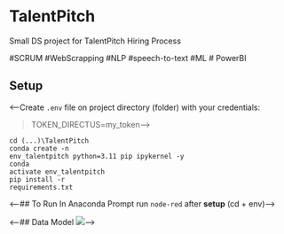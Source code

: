 # TalentPitch
Small DS project for TalentPitch Hiring Process

#SCRUM #WebScrapping #NLP #speech-to-text #ML # PowerBI

## Setup
<--Create <code>.env</code> file on project directory (folder) with your credentials:
>TOKEN_DIRECTUS=my_token-->

<code>cd (...)\TalentPitch</code>
<br><code>conda create -n env_talentpitch python=3.11 pip ipykernel -y</code>
<br><code>conda activate env_talentpitch</code>
<br><code>pip install -r requirements.txt</code>

<!-- <code>conda env export > environment.yml</code> (Store enviroment setup) -->

<--## To Run
In Anaconda Prompt run <code>node-red</code> after **setup** (cd + env)-->

<--## Data Model
![](./Images/data_model.dio.png)-->
